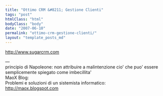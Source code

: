 ```yaml
---
title: "Ottimo CRM &#8211; Gestione Clienti"
tags: "post"
htmlClass: "html"
bodyClass: "body"
date: "2007-06-10"
permalink: "ottimo-crm-gestione-clienti/"
layout: "template_posts_md"
---
```

<p><a href="http://www.sugarcrm.com">http://www.sugarcrm.com</a></p>
<p>&#8212; <br />principio di Napoleone: non attribuire a malintenzione cio&#39; che puo&#39; essere semplicemente spiegato come imbecillita&#39;<br />MaoX Blog:<br />Problemi e soluzioni di un sistemista informatico:<br /><a href="http://maox.blogspot.com">http://maox.blogspot.com</a></p>
